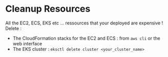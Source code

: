 # Cleanup Resources

All the EC2, ECS, EKS etc ... ressources that your deployed are expensive !  
Delete : 
 
-  The CloudFormation stacks for the EC2 and ECS : from `aws cli` or the web interface
-  The EKS cluster : `eksctl delete cluster <your_cluster_name>`